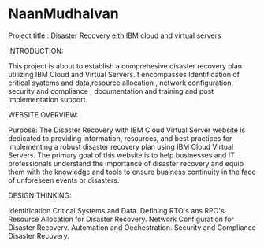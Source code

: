 # NaanMudhalvan
Project title : Disaster Recovery eith IBM cloud and virtual servers

INTRODUCTION:

This project is about to establish a comprehesive disaster recovery plan utilizing IBM Cloud and Virtual Servers.It encompasses Identification of critical syatems and data,resource allocation , network configuration, security and compliance , documentation and training and post implementation support.

WEBSITE OVERVIEW:

Purpose: The Disaster Recovery with IBM Cloud Virtual Server website is dedicated to providing information, resources, and best practices for implementing a robust disaster recovery plan using IBM Cloud Virtual Servers. The primary goal of this website is to help businesses and IT professionals understand the importance of disaster recovery and equip them with the knowledge and tools to ensure business continuity in the face of unforeseen events or disasters.

DESIGN THINKING:

Identification Critical Systems and Data. Defining RTO's ans RPO's. Resource Allocation for Disaster Recovery. Network Configuration for Disaster Recovery. Automation and Oechestration. Security and Compliance Disaster Recovery.
